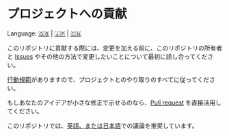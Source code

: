 # プロジェクトへの貢献

Language: [🇬🇧](./CONTRIBUTING.md) | [🇯🇵](./CONTRIBUTING.ja.md) | [🇨🇳](./CONTRIBUTING.zh.md)

このリポジトリに貢献する際には、変更を加える前に、このリポジトリの所有者と [Issues](https://github.com/kurone-kito/kurone-kito/issues) やその他の方法で変更したいことについて最初に話し合ってください。

[行動規範](./CODE_OF_CONDUCT.ja.md)がありますので、プロジェクトとのやり取りのすべてに従ってください。

もしあなたのアイデアが小さな修正で示せるのなら、[Pull request](https://github.com/kurone-kito/kurone-kito/pulls) を直接活用してください。

このリポジトリでは、[英語、または日本語](https://translate.google.com/)での議論を推奨しています。
